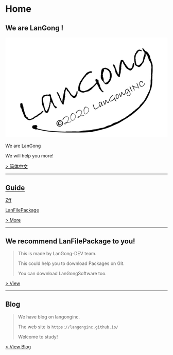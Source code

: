 # Home

## We are **LanGong** !

![Logo](/img/black.png)

We are LanGong

We will help you more!

[ > 简体中文 ](/ch/)  

---

## [Guide](/en/guide/)

[Zff](/Zff/)

[LanFilePackage](/LanFilePackage/)

[ > More ](/en/guide/)  

---

## We recommend LanFilePackage to you!

>
> This is made by LanGong-DEV team.
>
> This could help you to download Packages on Git.
>
> You can download LanGongSoftware too.
>

[ > View ](/LanFilePackage/)

---

## Blog

>
> We have blog on langonginc.
>
> The web site is `https://langonginc.github.io/`
>
> Welcome to study!
>

[ > View Blog ](https://langonginc.github.io/)

